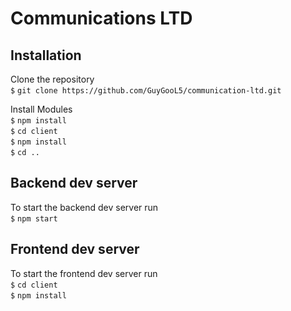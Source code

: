 # Communications LTD

## Installation 

Clone the repository <br/>
`$` `git clone https://github.com/GuyGooL5/communication-ltd.git`

Install Modules <br/>
`$` `npm install` <br/>
`$` `cd client`<br/>
`$` `npm install`<br/>
`$` `cd ..`<br/>

## Backend dev server

To start the backend dev server run <br/>
`$` `npm start`

## Frontend dev server

To start the frontend dev server run <br/>
`$` `cd client` <br/>
`$` `npm install` <br/>
